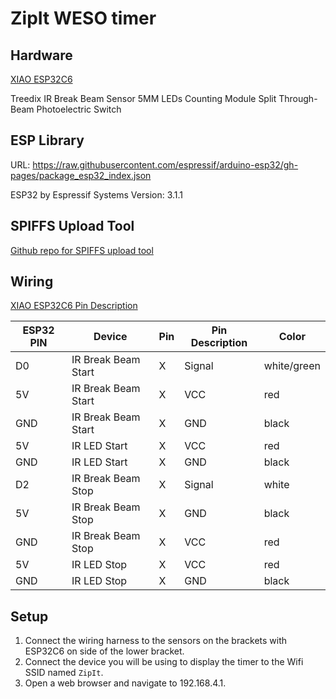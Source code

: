 # ZipIt WESO timer 

## Hardware

[XIAO ESP32C6](https://wiki.seeedstudio.com/xiao_esp32c6_getting_started/)

Treedix IR Break Beam Sensor 5MM LEDs Counting Module Split Through-Beam Photoelectric Switch

## ESP Library
URL: https://raw.githubusercontent.com/espressif/arduino-esp32/gh-pages/package_esp32_index.json

ESP32 by Espressif Systems
Version: 3.1.1

## SPIFFS Upload Tool

[Github repo for SPIFFS upload tool](https://github.com/earlephilhower/arduino-littlefs-upload/releases)

## Wiring

[XIAO ESP32C6 Pin Description](https://wiki.seeedstudio.com/xiao_esp32c6_getting_started/)


ESP32 PIN | Device                | Pin  | Pin Description | Color
----------|-----------------------|------|-----------------| ------
D0        | IR Break Beam Start   | X    | Signal          | white/green
5V        | IR Break Beam Start   | X    | VCC             | red
GND       | IR Break Beam Start   | X    | GND             | black
5V        | IR LED Start          | X    | VCC             | red
GND       | IR LED Start          | X    | GND             | black
D2        | IR Break Beam Stop    | X    | Signal          | white
5V        | IR Break Beam Stop    | X    | GND             | black
GND       | IR Break Beam Stop    | X    | VCC             | red
5V        | IR LED Stop           | X    | VCC             | red
GND       | IR LED Stop           | X    | GND             | black

## Setup

1. Connect the wiring harness to the sensors on the brackets with ESP32C6 on side of the lower bracket.
2. Connect the device you will be using to display the timer to the Wifi SSID named `ZipIt`.
3. Open a web browser and navigate to 192.168.4.1.
 